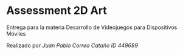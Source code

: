 # Assessment 2D Art
Entrega para la materia Desarrollo de Videojuegos para Dispositivos Móviles

Realizado por *Juan Pablo Correa Cataño ID 449689*

